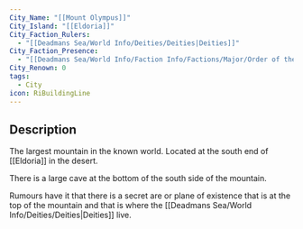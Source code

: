 ```yaml
---
City_Name: "[[Mount Olympus]]"
City_Island: "[[Eldoria]]"
City_Faction_Rulers:
  - "[[Deadmans Sea/World Info/Deities/Deities|Deities]]"
City_Faction_Presence:
  - "[[Deadmans Sea/World Info/Faction Info/Factions/Major/Order of the Divine]]"
City_Renown: 0
tags:
  - City
icon: RiBuildingLine
---
```

## Description
The largest mountain in the known world. Located at the south end of [[Eldoria]] in the desert. 

There is a large cave at the bottom of the south side of the mountain. 

Rumours have it that there is a secret are or plane of existence that is at the top of the mountain and that is where the [[Deadmans Sea/World Info/Deities/Deities|Deities]] live. 
